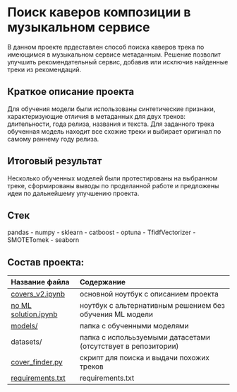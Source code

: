 # Поиск каверов композиции в музыкальном сервисе
В данном проекте прдеставлен способ поиска каверов трека по имеющимся в музыкальном сервисе метаданным. Решение позволит улучшить рекомендательный сервис, добавив или исключив найденные треки из рекомендаций.
## Краткое описание проекта
Для обучения модели были использованы синтетические признаки, характеризующие отличия в метаданных для двух треков: длительности, года релиза, названия и текста.
Для заданного трека обученная модель находит все схожие треки и выбирает оригинал по самому раннему году релиза.
## Итоговый результат
Несколько обученных моделей были протестированы на выбранном треке, сформированы выводы по проделанной работе и предложены идеи по дальнейшему улучшению проекта.   
## Стек
pandas - numpy - sklearn - catboost - optuna - TfidfVectorizer - SMOTETomek - seaborn
## Состав проекта:
| **Название файла**  | **Содержание**                            |
|:--------------------|:------------------------------------------|
| [covers_v2.ipynb](https://github.com/romauov/covers_finder/blob/main/covers_v2.ipynb)         | основной ноутбук с описанием проекта |
| [no ML solution.ipynb](https://github.com/romauov/covers_finder/blob/main/no%20ML%20solution.ipynb) | ноутбук с альтернативным решением без обучения ML модели |
| [models/](https://github.com/romauov/covers_finder/tree/main/models)        | папка с обученными  моделями |
| datasets/ | папка с исполььзуемыми датасетами (отсутствует в репозитории)            |
| [cover_finder.py](https://github.com/romauov/covers_finder/blob/main/cover_finder.py)          | скрипт для поиска и выдачи похожих треков |
| [requirements.txt](https://github.com/romauov/covers_finder/blob/main/requirements.txt)    | requirements.txt                          |